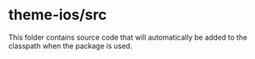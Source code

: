 # theme-ios/src

This folder contains source code that will automatically be added to the classpath when
the package is used.
